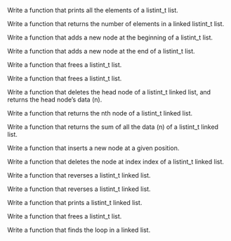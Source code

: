 Write a function that prints all the elements of a listint_t list.


Write a function that returns the number of elements in a linked listint_t list.


Write a function that adds a new node at the beginning of a listint_t list.


Write a function that adds a new node at the end of a listint_t list.


Write a function that frees a listint_t list.


Write a function that frees a listint_t list.


Write a function that deletes the head node of a listint_t linked list, and returns the head node’s data (n).


Write a function that returns the nth node of a listint_t linked list.


Write a function that returns the sum of all the data (n) of a listint_t linked list.


Write a function that inserts a new node at a given position.


Write a function that deletes the node at index index of a listint_t linked list.


Write a function that reverses a listint_t linked list.


Write a function that reverses a listint_t linked list.


Write a function that prints a listint_t linked list.


Write a function that frees a listint_t list.


Write a function that finds the loop in a linked list.


